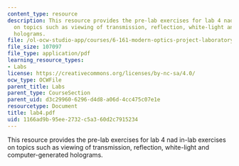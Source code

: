 ```yaml
---
content_type: resource
description: This resource provides the pre-lab exercises for lab 4 nad in-lab exercises
  on topics such as viewing of transmission, reflection, white-light and computer-generated
  holograms.
file: /ol-ocw-studio-app/courses/6-161-modern-optics-project-laboratory-fall-2005/1166ad9b95ee2732c5a360d2c7915234_lab4.pdf
file_size: 107097
file_type: application/pdf
learning_resource_types:
- Labs
license: https://creativecommons.org/licenses/by-nc-sa/4.0/
ocw_type: OCWFile
parent_title: Labs
parent_type: CourseSection
parent_uid: d3c29960-6296-d4d8-a06d-4cc475c07e1e
resourcetype: Document
title: lab4.pdf
uid: 1166ad9b-95ee-2732-c5a3-60d2c7915234
---
```

This resource provides the pre-lab exercises for lab 4 nad in-lab exercises on topics such as viewing of transmission, reflection, white-light and computer-generated holograms.